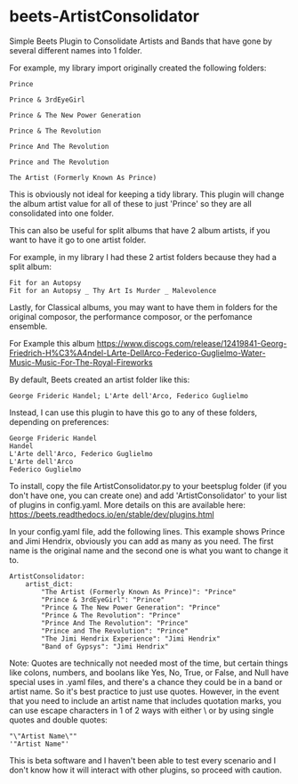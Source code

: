 # beets-ArtistConsolidator

Simple Beets Plugin to Consolidate Artists and Bands that have gone by several different names into 1 folder.

For example, my library import originally created the following folders:
```
Prince

Prince & 3rdEyeGirl

Prince & The New Power Generation

Prince & The Revolution

Prince And The Revolution

Prince and The Revolution

The Artist (Formerly Known As Prince)
```
This is obviously not ideal for keeping a tidy library. This plugin will change the album artist value for all of these to just 'Prince' so they are all consolidated into one folder.

This can also be useful for split albums that have 2 album artists, if you want to have it go to one artist folder.

For example, in my library I had these 2 artist folders because they had a split album:
```
Fit for an Autopsy
Fit for an Autopsy _ Thy Art Is Murder _ Malevolence
```
Lastly, for Classical albums, you may want to have them in folders for the original composor, the performance composor, or the perfomance ensemble.

For Example this album https://www.discogs.com/release/12419841-Georg-Friedrich-H%C3%A4ndel-LArte-DellArco-Federico-Guglielmo-Water-Music-Music-For-The-Royal-Fireworks

By default, Beets created an artist folder like this:
```
George Frideric Handel; L'Arte dell'Arco, Federico Guglielmo
```
Instead, I can use this plugin to have this go to any of these folders, depending on preferences:
```
George Frideric Handel
Handel
L'Arte dell'Arco, Federico Guglielmo
L'Arte dell'Arco
Federico Guglielmo
```
To install, copy the file ArtistConsolidator.py to your beetsplug folder (if you don't have one, you can create one) and add 'ArtistConsolidator' to your list of plugins in config.yaml. More details on this are available here: https://beets.readthedocs.io/en/stable/dev/plugins.html

In your config.yaml file, add the following lines. This example shows Prince and Jimi Hendrix, obviously you can add as many as you need. The first name is the original name and the second one is what you want to change it to.

```
ArtistConsolidator:
    artist_dict:
        "The Artist (Formerly Known As Prince)": "Prince"
        "Prince & 3rdEyeGirl": "Prince"
        "Prince & The New Power Generation": "Prince"
        "Prince & The Revolution": "Prince"
        "Prince And The Revolution": "Prince"
        "Prince and The Revolution": "Prince"
        "The Jimi Hendrix Experience": "Jimi Hendrix"
        "Band of Gypsys": "Jimi Hendrix"
```

Note: Quotes are technically not needed most of the time, but certain things like colons, numbers, and boolans like Yes, No, True, or False, and Null have special uses in .yaml files, and there's a chance they could be in a band or artist name. So it's best practice to just use quotes. However, in the event that you need to include an artist name that includes quotation marks, you can use escape characters in 1 of 2 ways with either \ or by using single quotes and double quotes:

```
"\"Artist Name\""
'"Artist Name"'
```

This is beta software and I haven't been able to test every scenario and I don't know how it will interact with other plugins, so proceed with caution. 
